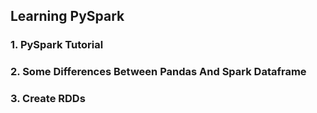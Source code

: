 ## Learning PySpark

### 1. PySpark Tutorial
### 2. Some Differences Between Pandas And Spark Dataframe
### 3. Create RDDs

